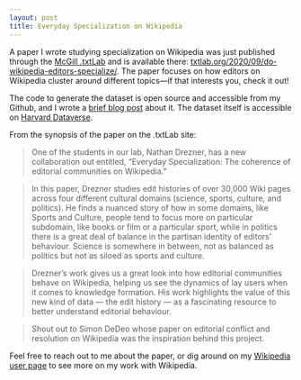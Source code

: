 ```yaml
---
layout: post
title: Everyday Specialization on Wikipedia
---
```


A paper I wrote studying specialization on Wikipedia was just published through the [McGill .txtLab](https://txtlab.org) and is available there: [txtlab.org/2020/09/do-wikipedia-editors-specialize/](https://txtlab.org/2020/09/do-wikipedia-editors-specialize/). The paper focuses on how editors on Wikipedia cluster around different topics—if that interests you, check it out!

The code to generate the dataset is open source and accessible from my Github, and I wrote a [brief blog post](/2020/01/30/wikipedia-histories.html) about it. The dataset itself is accessible on [Harvard Dataverse](https://dataverse.harvard.edu/dataset.xhtml?persistentId=doi:10.7910/DVN/QQHEHL).


From the synopsis of the paper on the .txtLab site:

> One of the students in our lab, Nathan Drezner, has a new collaboration out entitled, “Everyday Specialization: The coherence of editorial communities on Wikipedia.”

> In this paper, Drezner studies edit histories of over 30,000 Wiki pages across four different cultural domains (science, sports, culture, and politics). He finds a nuanced story of how in some domains, like Sports and Culture, people tend to focus more on particular subdomain, like books or film or a particular sport, while in politics there is a great deal of balance in the partisan identity of editors’ behaviour. Science is somewhere in between, not as balanced as politics but not as siloed as sports and culture.

> Drezner’s work gives us a great look into how editorial communities behave on Wikipedia, helping us see the dynamics of lay users when it comes to knowledge formation. His work highlights the value of this new kind of data — the edit history — as a fascinating resource to better understand editorial behaviour.

> Shout out to Simon DeDeo whose paper on editorial conflict and resolution on Wikipedia was the inspiration behind this project.

Feel free to reach out to me about the paper, or dig around on my [Wikipedia user page](https://en.wikipedia.org/wiki/User:Siliconred) to see more on my work with Wikipedia.